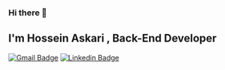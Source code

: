 ### Hi there 👋
## I'm Hossein Askari , Back-End Developer


[![Gmail Badge](https://img.shields.io/badge/h.askari.16@gmail.com-D14836?style=flat&logo=gmail&logoColor=white&link=mailto:h.askari.16@gmail.com)](mailto:h.askari.16@gmail.com) 
[![Linkedin Badge](https://img.shields.io/badge/-Hossein%20Askari-0077b5?style=flat&logo=Linkedin&logoColor=white&link=https://linkedin.com/in/hosein-xz/)](https://www.linkedin.com/in/hosein-xz/) 

